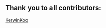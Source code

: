 Thank you to all contributors:
------------------------------

[KerwinKoo](https://github.com/KerwinKoo)
